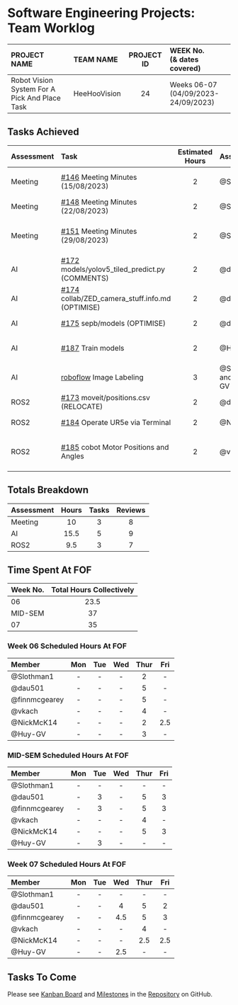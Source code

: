 <link rel="stylesheet" href="../styles/worklog.css" type="text/css">

# Software Engineering Projects: Team Worklog
<!--
	Author: @dau501
	Editor(s):
	Year: 2023
-->

|PROJECT NAME|TEAM NAME|PROJECT ID|WEEK No.<br/>(&amp; dates covered)|
|:-|:-|:-:|:-|
|Robot Vision System For A Pick And Place Task|HeeHooVision|24|Weeks 06-07<br/>(04/09/2023-24/09/2023)|

## Tasks Achieved
|Assessment|Task|Estimated Hours|Assigned|Reviewer(s)|
|:-|:-|:-:|:-|:-|
|Meeting|[#146][146] Meeting Minutes (15/08/2023)|2|@Slothman1|@dau501, @finnmcgearey, and @Huy-GV|
|Meeting|[#148][148] Meeting Minutes (22/08/2023)|2|@Slothman1|@dau501 and @finnmcgearey|
|Meeting|[#151][151] Meeting Minutes (29/08/2023)|2|@Slothman1|@dau501, @finnmcgearey, and @NickMcK14|
|AI|[#172][172] models/yolov5_tiled_predict.py (COMMENTS)|2|@dau501|@Slothman1 and @Huy-GV|
|AI|[#174][174] collab/ZED_camera_stuff.info.md (OPTIMISE)|2|@dau501|@Slothman1 and @Huy-GV|
|AI|[#175][175] sepb/models (OPTIMISE)|2|@dau501|@Slothman1 and @Huy-GV|
|AI|[#187][187] Train models|2|@Huy-GV|@Slothman1, @dau501, and @vkach|
|AI|[roboflow][roboflow] Image Labeling|3|@Slothman1 and @Huy-GV|-|
|ROS2|[#173][173] moveit/positions.csv (RELOCATE)|2|@dau501|@vkach and @NickMcK14|
|ROS2|[#184][184] Operate UR5e via Terminal|2|@NickMcK14|@finnmcgearey and @vkach|
|ROS2|[#185][185] cobot Motor Positions and Angles|2|@vkach|@dau501, @finnmcgearey, and @NickMcK14|

<!--
> *[As a guide in estimating the time consider the following:]*
>
> *[Each team member should contribute equally, and time spent actually writing software should be about*
> *(10 hours x 6 team members) across 24 weeks,*\
> *Total time allocation for each student should not exceed 10 hours per week,*\
> *The total hours per activity should be feasible.]*
-->

<div class="page"/><!-- page break -->

## Totals Breakdown
|Assessment|Hours|Tasks|Reviews|
|:-|:-:|:-:|:-:|
|Meeting|10|3|8|
|AI|15.5|5|9|
|ROS2|9.5|3|7|

<!--
Hours = (Tasks Assigned * Estimated Hours) + (Tasks Reviewed / Estimated Hours)
-->

## Time Spent At FOF
|Week No.|Total Hours Collectively|
|:-|:-:|
|06|23.5|
|MID-SEM|37|
|07|35|

### Week 06 Scheduled Hours At FOF
|Member|Mon|Tue|Wed|Thur|Fri|
|:-|:-:|:-:|:-:|:-:|:-:|
|@Slothman1|-|-|-|2|-|
|@dau501|-|-|-|5|-|
|@finnmcgearey|-|-|-|5|-|
|@vkach|-|-|-|4|-|
|@NickMcK14|-|-|-|2|2.5|
|@Huy-GV|-|-|-|3|-|

### MID-SEM Scheduled Hours At FOF
|Member|Mon|Tue|Wed|Thur|Fri|
|:-|:-:|:-:|:-:|:-:|:-:|
|@Slothman1|-|-|-|-|-|
|@dau501|-|3|-|5|3|
|@finnmcgearey|-|3|-|5|3|
|@vkach|-|-|-|4|-|
|@NickMcK14|-|-|-|5|3|
|@Huy-GV|-|3|-|-|-|

### Week 07 Scheduled Hours At FOF
|Member|Mon|Tue|Wed|Thur|Fri|
|:-|:-:|:-:|:-:|:-:|:-:|
|@Slothman1|-|-|-|-|-|
|@dau501|-|-|4|5|2|
|@finnmcgearey|-|-|4.5|5|3|
|@vkach|-|-|-|4|-|
|@NickMcK14|-|-|-|2.5|2.5|
|@Huy-GV|-|-|2.5|-|-|

<!--EASY COPY+PASTE ACCESS
@Slothman1
@dau501
@finnmcgearey
@vkach
@NickMcK14
@Huy-GV
-->

## Tasks To Come
Please see [Kanban Board][board] and [Milestones][assessments] in the [Repository][repo] on GitHub.

<!-- PR URLs -->
[146]: <https://github.com/kanbanyte/sepb/pull/146>
[148]: <https://github.com/kanbanyte/sepb/pull/148>
[151]: <https://github.com/kanbanyte/sepb/pull/151>
[172]: <https://github.com/kanbanyte/sepb/pull/172>
[174]: <https://github.com/kanbanyte/sepb/pull/174>
[175]: <https://github.com/kanbanyte/sepb/pull/175>
[187]: <https://github.com/kanbanyte/sepb/pull/187>
[173]: <https://github.com/kanbanyte/sepb/pull/173>
[184]: <https://github.com/kanbanyte/sepb/pull/184>
[185]: <https://github.com/kanbanyte/sepb/pull/185>

<!-- Other URLs -->
[board]: <https://github.com/orgs/kanbanyte/projects/9>
[assessments]: <https://github.com/kanbanyte/sepb/milestones?direction=asc&sort=due_date&state=open>
[repo]: <https://github.com/kanbanyte/sepb>
[roboflow]: <https://app.roboflow.com/sepb>
